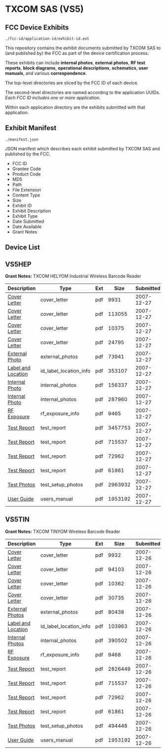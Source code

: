 # TXCOM SAS (VS5)
## FCC Device Exhibits

```
./fcc-id/application-id/exhibit-id.ext
```

This repository contains the exhibit documents submitted by TXCOM SAS to (and published by) the FCC as part of the device certification process.

These exhibits can include **internal photos**, **external photos**, **RF test reports**, **block diagrams**, **operational descriptions**, **schematics**, **user manuals**, and various **correspondence**.

The top-level directories are sliced by the FCC ID of each device.

The second-level directories are named according to the application UUIDs. *Each FCC ID includes one or more application.*

Within each application directory are the exhibits submitted with that application. 

## Exhibit Manifest

```
./manifest.json
```

JSON manifest which describes each exhibit submitted by TXCOM SAS and published by the FCC.

- FCC ID
- Grantee Code
- Product Code
- MD5
- Path
- File Extension
- Content Type
- Size
- Exhibit ID
- Exhibit Description
- Exhibit Type
- Date Submitted
- Date Available
- Grant Notes

## Device List
## VS5HEP
**Grant Notes:** TXCOM HELYOM Industrial Wireless Barcode Reader

| Description | Type | Ext | Size | Submitted | Available |
| ----------- | ---- | --- | ---- | --------- | --------- |
| [Cover Letter](VS5HEP/4432fd871c85d889d478ca6fb1e83d8b/884384.pdf) | cover_letter | pdf | 9931 | 2007-12-27 | 2007-12-27 |
| [Cover Letter](VS5HEP/4432fd871c85d889d478ca6fb1e83d8b/884385.pdf) | cover_letter | pdf | 113055 | 2007-12-27 | 2007-12-27 |
| [Cover Letter](VS5HEP/4432fd871c85d889d478ca6fb1e83d8b/884386.pdf) | cover_letter | pdf | 10375 | 2007-12-27 | 2007-12-27 |
| [Cover Letter](VS5HEP/4432fd871c85d889d478ca6fb1e83d8b/884387.pdf) | cover_letter | pdf | 24795 | 2007-12-27 | 2007-12-27 |
| [External Photo](VS5HEP/4432fd871c85d889d478ca6fb1e83d8b/884203.pdf) | external_photos | pdf | 73941 | 2007-12-27 | 2007-12-27 |
| [Label and Location](VS5HEP/4432fd871c85d889d478ca6fb1e83d8b/884390.pdf) | id_label_location_info | pdf | 353107 | 2007-12-27 | 2007-12-27 |
| [Internal Photo](VS5HEP/4432fd871c85d889d478ca6fb1e83d8b/884369.pdf) | internal_photos | pdf | 156337 | 2007-12-27 | 2007-12-27 |
| [Internal Photo](VS5HEP/4432fd871c85d889d478ca6fb1e83d8b/884204.pdf) | internal_photos | pdf | 287960 | 2007-12-27 | 2007-12-27 |
| [RF Exposure](VS5HEP/4432fd871c85d889d478ca6fb1e83d8b/884391.pdf) | rf_exposure_info | pdf | 9465 | 2007-12-27 | 2007-12-27 |
| [Test Report](VS5HEP/4432fd871c85d889d478ca6fb1e83d8b/884210.pdf) | test_report | pdf | 3457753 | 2007-12-27 | 2007-12-27 |
| [Test Report](VS5HEP/4432fd871c85d889d478ca6fb1e83d8b/753320.pdf) | test_report | pdf | 715537 | 2007-12-27 | 2007-12-27 |
| [Test Report](VS5HEP/4432fd871c85d889d478ca6fb1e83d8b/753321.pdf) | test_report | pdf | 72962 | 2007-12-27 | 2007-12-27 |
| [Test Report](VS5HEP/4432fd871c85d889d478ca6fb1e83d8b/753322.pdf) | test_report | pdf | 61861 | 2007-12-27 | 2007-12-27 |
| [Test Photos](VS5HEP/4432fd871c85d889d478ca6fb1e83d8b/884209.pdf) | test_setup_photos | pdf | 2963932 | 2007-12-27 | 2007-12-27 |
| [User Guide](VS5HEP/4432fd871c85d889d478ca6fb1e83d8b/884111.pdf) | users_manual | pdf | 1953192 | 2007-12-27 | 2007-12-27 |
## VS5TIN
**Grant Notes:** TXCOM TINYOM Wireless Barcode Reader

| Description | Type | Ext | Size | Submitted | Available |
| ----------- | ---- | --- | ---- | --------- | --------- |
| [Cover Letter](VS5TIN/93cc48dcada18dc481a26681902231fb/884075.pdf) | cover_letter | pdf | 9932 | 2007-12-26 | 2007-12-26 |
| [Cover Letter](VS5TIN/93cc48dcada18dc481a26681902231fb/884076.pdf) | cover_letter | pdf | 94103 | 2007-12-26 | 2007-12-26 |
| [Cover Letter](VS5TIN/93cc48dcada18dc481a26681902231fb/884077.pdf) | cover_letter | pdf | 10362 | 2007-12-26 | 2007-12-26 |
| [Cover Letter](VS5TIN/93cc48dcada18dc481a26681902231fb/884078.pdf) | cover_letter | pdf | 30735 | 2007-12-26 | 2007-12-26 |
| [External Photos](VS5TIN/93cc48dcada18dc481a26681902231fb/884079.pdf) | external_photos | pdf | 80438 | 2007-12-26 | 2007-12-26 |
| [Label and Location](VS5TIN/93cc48dcada18dc481a26681902231fb/884081.pdf) | id_label_location_info | pdf | 103963 | 2007-12-26 | 2007-12-26 |
| [Internal Photos](VS5TIN/93cc48dcada18dc481a26681902231fb/884080.pdf) | internal_photos | pdf | 390502 | 2007-12-26 | 2007-12-26 |
| [RF Exposure](VS5TIN/93cc48dcada18dc481a26681902231fb/884082.pdf) | rf_exposure_info | pdf | 9468 | 2007-12-26 | 2007-12-26 |
| [Test Report](VS5TIN/93cc48dcada18dc481a26681902231fb/884107.pdf) | test_report | pdf | 2826449 | 2007-12-26 | 2007-12-26 |
| [Test Report](VS5TIN/93cc48dcada18dc481a26681902231fb/753320.pdf) | test_report | pdf | 715537 | 2007-12-26 | 2007-12-26 |
| [Test Report](VS5TIN/93cc48dcada18dc481a26681902231fb/753321.pdf) | test_report | pdf | 72962 | 2007-12-26 | 2007-12-26 |
| [Test Report](VS5TIN/93cc48dcada18dc481a26681902231fb/753322.pdf) | test_report | pdf | 61861 | 2007-12-26 | 2007-12-26 |
| [Test Photos](VS5TIN/93cc48dcada18dc481a26681902231fb/884106.pdf) | test_setup_photos | pdf | 494448 | 2007-12-26 | 2007-12-26 |
| [User Guide](VS5TIN/93cc48dcada18dc481a26681902231fb/884111.pdf) | users_manual | pdf | 1953192 | 2007-12-26 | 2007-12-26 |

